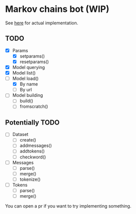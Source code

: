 # Markov chains bot (WIP)

See [here](https://github.com/krypt0nn/markov-chains) for actual implementation.

## TODO
- [x] Params
  - [x] setparams()
  - [x] resetparams()
- [x] Model querying
- [x] Model list()
- [ ] Model load()
  - [x] By name
  - [ ] By url
- [ ] Model building
  - [ ] build()
  - [ ] fromscratch()
## Potentially TODO
- [ ] Dataset
  - [ ] create()
  - [ ] addmessages()
  - [ ] addtokens()
  - [ ] checkword()
- [ ] Messages
  - [ ] parse()
  - [ ] merge()
  - [ ] tokenize()
- [ ] Tokens
  - [ ] parse()
  - [ ] merge()

You can open a pr if you want to try implementing something.
